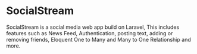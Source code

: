 # SocialStream
SocialStream is a social media web app build on Laravel, This includes features such as News Feed, Authentication, posting text, adding or removing friends, Eloquent One to Many and Many to One Relationship and more.